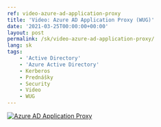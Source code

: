 ```yaml
---
ref: video-azure-ad-application-proxy
title: 'Video: Azure AD Application Proxy (WUG)'
date: '2021-03-25T00:00:00+00:00'
layout: post
permalink: /sk/video-azure-ad-application-proxy/
lang: sk
tags:
    - 'Active Directory'
    - 'Azure Active Directory'
    - Kerberos
    - Prednášky
    - Security
    - Video
    - WUG
---
```


[![Azure AD Application Proxy](https://wug.cz/online/akce/GetFile.ashx?PhotoID=3286&ThumbnailSizeName=detail)](https://wug.cz/zaznamy/709-Azure-Active-Directory-Application-Proxy)
